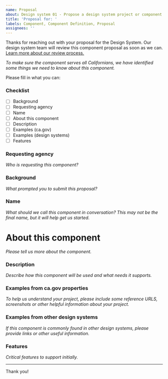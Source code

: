 ```yaml
---
name: Proposal
about: Design system 01 - Propose a design system project or component
title: 'Proposal for: '
labels: Component, Component Definition, Proposal
assignees: ''
---
```


Thanks for reaching out with your proposal for the Design System.
Our design system team will review this component proposal as soon as we can.
[Learn more about our review process.](#tbd)

*To make sure the component serves all Californians, we have identified some things we need to know about this component.*

Please fill in what you can:

### Checklist
- [ ] Background
- [ ] Requesting agency
- [ ] Name
- [ ] About this component
- [ ] Description
- [ ] Examples (ca.gov)
- [ ] Examples (design systems)
- [ ] Features

### Requesting agency
*Who is requesting this component?*

### Background
*What prompted you to submit this proposal?*

### Name
*What should we call this component in conversation? This may not be the final name, but it will help get us started.*

# About this component
*Please tell us more about the component.*

### Description
*Describe how this component will be used and what needs it supports.*

### Examples from ca.gov properties
*To help us understand your project, please include some reference URLS, screenshots or other helpful information about your project.*

### Examples from other design systems
*If this component is commonly found in other design systems, please provide links or other useful information.*

### Features
*Critical features to support initially.*


---

Thank you!
